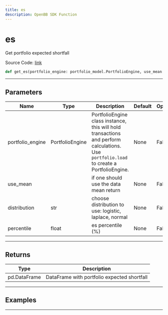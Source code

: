 ```yaml
---
title: es
description: OpenBB SDK Function
---
```


# es

Get portfolio expected shortfall

Source Code: [link](https://github.com/OpenBB-finance/OpenBBTerminal/tree/main/openbb_terminal/portfolio/portfolio_model.py#L1992)

```python
def get_es(portfolio_engine: portfolio_model.PortfolioEngine, use_mean: bool, distribution: str, percentile: float) -> DataFrame
```
---

## Parameters

| Name | Type | Description | Default | Optional |
| ---- | ---- | ----------- | ------- | -------- |
| portfolio_engine | PortfolioEngine | PortfolioEngine class instance, this will hold transactions and perform calculations.<br/>Use `portfolio.load` to create a PortfolioEngine. | None | False |
| use_mean |  | if one should use the data mean return | None | False |
| distribution | str | choose distribution to use: logistic, laplace, normal | None | False |
| percentile | float | es percentile (%) | None | False |

---

## Returns

| Type | Description |
| ---- | ----------- |
| pd.DataFrame | DataFrame with portfolio expected shortfall |

---

## Examples

---

